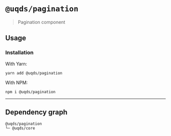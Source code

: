 # `@uqds/pagination`

> Pagination component

## Usage

### Installation

With Yarn:

```shell
yarn add @uqds/pagination
```

With NPM:

```shell
npm i @uqds/pagination
```

---

## Dependency graph

```shell
@uqds/pagination
└─ @uqds/core
```

